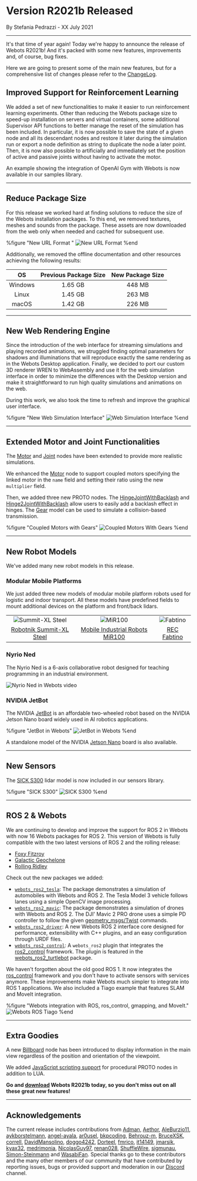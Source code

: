 # Version R2021b Released

<p id="publish-data">By Stefania Pedrazzi - XX July 2021</p>

---

It's that time of year again! Today we're happy to announce the release of Webots R2021b!
And it's packed with some new features, improvements and, of course, bug fixes.

Here we are going to present some of the main new features, but for a comprehensive list of changes please refer to the [ChangeLog](../reference/changelog-r2021.md).


## Improved Support for Reinforcement Learning

We added a set of new functionalities to make it easier to run reinforcement learning experiments.
Other than reducing the Webots package size to speed-up installation on servers and virtual containers, some additional Supervisor API functions to better manage the reset of the simulation has been included.
In particular, it is now possible to save the state of a given node and all its descendant nodes and restore it later during the simulation run or export a node definition as string to duplicate the node a later point.
Then, it is now also possible to artificially and immediately set the position of active and passive joints without having to activate the motor.

An example showing the integration of OpenAI Gym with Webots is now available in our samples library.

---

## Reduce Package Size

For this release we worked hard at finding solutions to reduce the size of the Webots installation packages.
To this end, we removed textures, meshes and sounds from the package.
These assets are now downloaded from the web only when needed and cached for subsequent use.

%figure "New URL Format "
![New URL Format](images/new_url_system.jpg)
%end

Additionally, we removed the offline documentation and other resources achieving the following results:


| OS | Previous Package Size | New Package Size |
| :---: | :---: | :---: |
| Windows | 1.65 GB | 448 MB |
| Linux | 1.45 GB | 263 MB |
| macOS | 1.42 GB | 226 MB |

---

## New Web Rendering Engine

Since the introduction of the web interface for streaming simulations and playing recorded animations, we struggled finding optimal parameters for shadows and illuminations that will reproduce exactly the same rendering as in the Webots Desktop application.
Finally, we decided to port our custom 3D renderer WREN to WebAssembly and use it for the web simulation interface in order to minimize the differences with the Desktop version and make it straightforward to run high quality simulations and animations on the web.

During this work, we also took the time to refresh and improve the graphical user interface.

%figure "New Web Simulation Interface"
![Web Simulation Interface](images/web_simulation_interface.png)
%end

---

## Extended Motor and Joint Functionalities

The [Motor](../reference/motor.md) and [Joint](../reference/joint.md) nodes have been extended to provide more realistic simulations.

We enhanced the [Motor](../reference/motor.md) node to support coupled motors specifying the linked motor in the `name` field and setting their ratio using the new `multiplier` field.

Then, we added three new PROTO nodes. The [HingeJointWithBacklash](../guide/hinge-joint-with-backlash.md) and [Hinge2JointWithBacklash](../guide/hinge-2-joint-with-backlash.md) allow users to easily add a backlash effect in hinges. The [Gear](../guide/object-gear.md) model can be used to simulate a collision-based transmission.


%figure "Coupled Motors with Gears"
![Coupled Motors With Gears](images/coupled_motors.gif)
%end

---

## New Robot Models

We've added many new robot models in this release.

### Modular Mobile Platforms

We just added three new models of modular mobile platform robots used for logistic and indoor transport.
All these models have predefined fields to mount additional devices on the platform and front/back lidars.

| | | |
| :---: | :---: | :---: |
| ![Summit-XL Steel](images/summit_xl_steel.wbt.thumbnail.jpg) | ![MiR100](images/mir100.wbt.thumbnail.jpg) | ![Fabtino](images/fabtino.wbt.thumbnail.jpg) |
| [Robotnik Summit-XL Steel](../guide/summit-xl-steel.md) | [Mobile Industrial Robots MiR100](../guide/mir100.md) | [REC Fabtino](../guide/fabtino.md) |

### Nyrio Ned

The Nyrio Ned is a 6-axis collaborative robot designed for teaching programming in an industrial environment.

![Nyrio Ned in Webots video](https://www.youtube.com/watch?v=diBAJY1WJPQ)

### NVIDIA JetBot

The NVIDIA [JetBot](../guide/jetbot.md) is an affordable two-wheeled robot based on the NVIDIA Jetson Nano board widely used in AI robotics applications.

%figure "JetBot in Webots"
![JetBot in Webots](images/jetbot.wbt.png)
%end

A standalone model of the NVIDIA [Jetson Nano](../guide/single-board-computers.md#nvidia-jetson-nano) board is also available.

---

## New Sensors

The [SICK S300](../guide/lidar-sensors.md#sick-s300) lidar model is now included in our sensors library.

%figure "SICK S300"
![SICK S300](images/sick_s300.thumbnail.png)
%end

---

## ROS 2 & Webots

We are continuing to develop and improve the support for ROS 2 in Webots with now 16 Webots packages for ROS 2.
This version of Webots is fully compatible with the two latest versions of ROS 2 and the rolling release:
- [Foxy Fitzroy](https://docs.ros.org/en/foxy/Releases/Release-Foxy-Fitzroy.html)
- [Galactic Geochelone](https://docs.ros.org/en/foxy/Releases/Release-Galactic-Geochelone.html)
- [Rolling Ridley](https://docs.ros.org/en/foxy/Releases/Release-Rolling-Ridley.html)

Check out the new packages we added:
- [`webots_ros2_tesla`](https://github.com/cyberbotics/webots_ros2/tree/master/webots_ros2_tesla): The package demonstrates a simulation of automobiles with Webots and ROS 2. The Tesla Model 3 vehicle follows lanes using a simple OpenCV image processing.
- [`webots_ros2_mavic`](https://github.com/cyberbotics/webots_ros2/tree/master/webots_ros2_mavic): The package demonstrates a simulation of drones with Webots and ROS 2. The DJI' Mavic 2 PRO drone uses a simple PD controller to follow the given [geometry\_msgs/Twist](https://docs.ros.org/en/noetic/api/geometry_msgs/html/msg/Twist.html) commands.
- [`webots_ros2_driver`](https://github.com/cyberbotics/webots_ros2/tree/master/webots_ros2_driver): A new Webots ROS 2 interface core designed for performance, extensibility with C++ plugins, and an easy configuration through URDF files.
- [`webots_ros2_control`](https://github.com/cyberbotics/webots_ros2/tree/master/webots_ros2_control): A `webots_ros2` plugin that integrates the [ros2\_control](https://ros-controls.github.io/control.ros.org/) framework. The plugin is featured in the [webots\_ros2\_turtlebot](https://github.com/cyberbotics/webots_ros2/tree/master/webots_ros2_turtlebot) package.

We haven't forgotten about the old good ROS 1.
It now integrates the [ros\_control](http://wiki.ros.org/ros_control) framework and you don't have to activate sensors with services anymore.
These improvements make Webots much simpler to integrate into ROS 1 applications.
We also included a Tiago example that features SLAM and MoveIt integration.

%figure "Webots integration with ROS, ros_control, gmapping, and MoveIt."
![Webots ROS Tiago](images/webots_ros_tiago.gif)
%end

---

## Extra Goodies

A new [Billboard](../reference/billboard.md) node has been introduced to display information in the main view regardless of the position and orientation of the viewpoint.

We added [JavaScript scripting support](../reference/javascript-procedural-proto.md) for procedural PROTO nodes in addition to LUA.

**Go and [download](https://cyberbotics.com/#download) Webots R2021b today, so you don't miss out on all these great new features!**

---

## Acknowledgements

The current release includes contributions from [Adman](https://github.com/Adman), [Aethor](https://github.com/Aethor), [AleBurzio11](https://github.com/AleBurzio11), [aykborstelmann](https://github.com/aykborstelmann), [angel-ayala](https://github.com/angel-ayala), [ar0usel](https://github.com/ar0usel), [bkpcoding](https://github.com/bkpcoding), [Behrouz-m](https://github.com/Behrouz-m), [BruceXSK](https://github.com/BruceXSK), [correll](https://github.com/correll), [DavidMansolino](https://github.com/DavidMansolino), [doggo4242](https://github.com/doggo4242), [Dorteel](https://github.com/Dorteel), [fmrico](https://github.com/fmrico), [it14149](https://github.com/it14149), [jmarsik](https://github.com/jmarsik), [kyax32](https://github.com/kyax32), [medrimonia](https://github.com/medrimonia), [NicolasGuy97](https://github.com/NicolasGuy97), [renan028](https://github.com/renan028), [ShuffleWire](https://github.com/ShuffleWire), [sigmunau](https://github.com/sigmunau), [Simon-Steinmann](https://github.com/Simon-Steinmann) and [WasabiFan](https://github.com/WasabiFan).
Special thanks go to these contributors and the many other members of our community that have contributed by reporting issues, bugs or provided support and moderation in our [Discord](https://discord.com/invite/nTWbN9m) channel.
